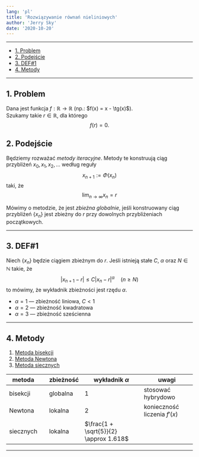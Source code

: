 ```yaml
---
lang: 'pl'
title: 'Rozwiązywanie równań nieliniowych'
author: 'Jerry Sky'
date: '2020-10-20'
---
```


---

- [1. Problem](#1-problem)
- [2. Podejście](#2-podejście)
- [3. DEF#1](#3-def1)
- [4. Metody](#4-metody)

---

## 1. Problem

Dana jest funkcja $f: \mathbb{R} \to \mathbb{R}$ (np.: $f(x) = x - \tg(x)$).\
Szukamy takie $r \in \mathbb{R}$, dla którego
$$
f(r) = 0.
$$

## 2. Podejście

Będziemy rozważać *metody iteracyjne*. Metody te konstruują ciąg przybliżeń $x_0, x_1, x_2, \dots$ według reguły
$$
x_{n+1} := \Phi(x_n)
$$
taki, że
$$
\lim_{n\to \infty} x_n = r
$$

Mówimy o metodzie, że jest *zbieżna globalnie*, jeśli konstruowany ciąg przybliżeń $\{ x_n \}$ jest zbieżny do $r$ przy dowolnych przybliżeniach początkowych.

---

## 3. DEF#1
Niech $\{ x_n \}$ będzie ciągiem zbieżnym do $r$. Jeśli istnieją stałe $C$, $\alpha$ oraz $N \in \mathbb{N}$ takie, że
$$
|x_{n+1} - r| \le C|x_n - r|^{\alpha} \quad (n \ge N)
$$
to mówimy, że wykładnik zbieżności jest rzędu $\alpha$.

- $\alpha = 1$ — zbieżność liniowa, $C < 1$
- $\alpha = 2$ — zbieżność kwadratowa
- $\alpha = 3$ — zbieżność sześcienna

---

## 4. Metody

1. [Metoda bisekcji](metoda-bisekcji.md)
2. [Metoda Newtona](metoda-newtona.md)
3. [Metoda siecznych](metoda-siecznych.md)

| metoda    |     | zbieżność | wykładnik $\alpha$                     | uwagi                        |
| --------- | --- | --------- | -------------------------------------- | ---------------------------- |
| bisekcji  |     | globalna  | $1$                                    | stosować hybrydowo           |
| Newtona   |     | lokalna   | $2$                                    | konieczność liczenia $f'(x)$ |
| siecznych |     | lokalna   | $\frac{1 + \sqrt{5}}{2} \approx 1.618$ |                              |

---
